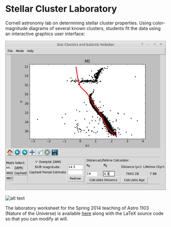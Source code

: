 # Stellar Cluster Laboratory

Cornell astronomy lab on determining stellar cluster properties. Using color-magnitude diagrams of several known clusters, students fit the data using an interactive graphics user interface:

![alt text](cluster.png "GUI")

![alt text](Screenshot2.png "Fit Screenshot")

The laboratory worksheet for the Spring 2014 teaching of Astro 1103 (Nature of the Universe) is available [here](3_Cluster.pdf) along with the LaTeX source code so that you can modify at will. 
